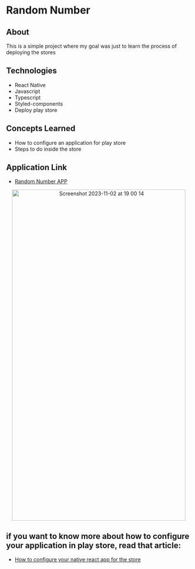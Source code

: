 # Random Number


## About
This is a simple project where my goal was just to learn the process of deploying the stores

## Technologies
- React Native
- Javascript
- Typescript
- Styled-components
- Deploy play store

## Concepts Learned
- How to configure an application for play store
- Steps to do inside the store

## Application Link
- [Random Number APP](https://play.google.com/store/apps/details?id=com.calculatewater&hl=pt)


<p align="center">
  <img width="472" alt="Screenshot 2023-11-02 at 19 00 14" src="https://github.com/Luizrebelatto/random-number/assets/62765965/2331a4ce-a099-4637-886d-57c4d4326ca3" width="250" height="900">
</p>

## if you want to know more about how to configure your application in play store, read that article:
- [How to configure your native react app for the store](https://dev.to/luizrebelatto/how-to-configure-your-native-react-app-for-the-store-4l67)


